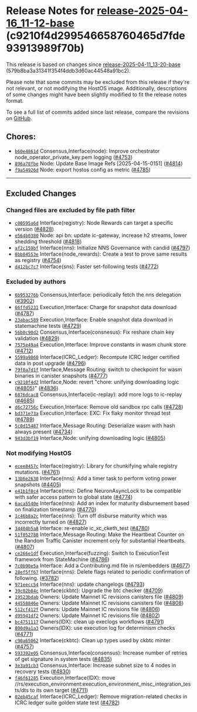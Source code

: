 Release Notes for [**release-2025-04-16\_11-12-base**](https://github.com/dfinity/ic/tree/release-2025-04-16_11-12-base) (c9210f4d299546658760465d7fde93913989f70b)
===================================================================================================================================================================

This release is based on changes since [release-2025-04-11\_13-20-base](https://dashboard.internetcomputer.org/release/579b8ba3a31341f354f4ddb3d60ac44548a91bc2) (579b8ba3a31341f354f4ddb3d60ac44548a91bc2).

Please note that some commits may be excluded from this release if they're not relevant, or not modifying the HostOS image. Additionally, descriptions of some changes might have been slightly modified to fit the release notes format.

To see a full list of commits added since last release, compare the revisions on [GitHub](https://github.com/dfinity/ic/compare/release-2025-04-11_13-20-base...release-2025-04-16_11-12-base).

Chores:
-------

* [`b60e4861d`](https://github.com/dfinity/ic/commit/b60e4861d) Consensus,Interface(node): Improve orchestrator node\_operator\_private\_key.pem logging ([#4753](https://github.com/dfinity/ic/pull/4753))
* [`896a78fbe`](https://github.com/dfinity/ic/commit/896a78fbe) Node: Update Base Image Refs [2025-04-15-0151] ([#4814](https://github.com/dfinity/ic/pull/4814))
* [`f9a54926d`](https://github.com/dfinity/ic/commit/f9a54926d) Node: export hostos config as metric ([#4785](https://github.com/dfinity/ic/pull/4785))

------------------------------------------

## Excluded Changes

### Changed files are excluded by file path filter
* [`c00595a6d`](https://github.com/dfinity/ic/commit/c00595a6d) Interface(registry): Node Rewards can target a specific version ([#4828](https://github.com/dfinity/ic/pull/4828))
* [`e564b0380`](https://github.com/dfinity/ic/commit/e564b0380) Node: api bn: update ic-gateway, increase h2 streams, lower shedding threshold ([#4818](https://github.com/dfinity/ic/pull/4818))
* [`af2c159bf`](https://github.com/dfinity/ic/commit/af2c159bf) Interface(nns): Initialize NNS Governance with candid ([#4797](https://github.com/dfinity/ic/pull/4797))
* [`8bb84553e`](https://github.com/dfinity/ic/commit/8bb84553e) Interface(node\_rewards): Create a test to prove same results as registry ([#4754](https://github.com/dfinity/ic/pull/4754))
* [`d412bc7c7`](https://github.com/dfinity/ic/commit/d412bc7c7) Interface(sns): Faster set-following tests ([#4772](https://github.com/dfinity/ic/pull/4772))

### Excluded by authors
* [`6b953276b`](https://github.com/dfinity/ic/commit/6b953276b) Consensus,Interface: periodically fetch the nns delegation ([#3902](https://github.com/dfinity/ic/pull/3902))
* [`66ffd5231`](https://github.com/dfinity/ic/commit/66ffd5231) Execution,Interface: Charge for snapshot data download ([#4787](https://github.com/dfinity/ic/pull/4787))
* [`23abac589`](https://github.com/dfinity/ic/commit/23abac589) Execution,Interface: Enable snapshot data download in statemachine tests ([#4729](https://github.com/dfinity/ic/pull/4729))
* [`56b0c90d2`](https://github.com/dfinity/ic/commit/56b0c90d2) Consensus,Interface(consnesus): Fix reshare chain key validation ([#4829](https://github.com/dfinity/ic/pull/4829))
* [`7575e49a4`](https://github.com/dfinity/ic/commit/7575e49a4) Execution,Interface: Improve constants in wasm chunk store ([#4712](https://github.com/dfinity/ic/pull/4712))
* [`5599a9860`](https://github.com/dfinity/ic/commit/5599a9860) Interface(ICRC\_Ledger): Recompute ICRC ledger certified data in post upgrade ([#4796](https://github.com/dfinity/ic/pull/4796))
* [`79f0a7d1f`](https://github.com/dfinity/ic/commit/79f0a7d1f) Interface,Message Routing: switch to checkpoint for wasm binaries in canister snapshots ([#4777](https://github.com/dfinity/ic/pull/4777))
* [`c9210f4d2`](https://github.com/dfinity/ic/commit/c9210f4d2) Interface,Node: revert "chore: unifying downloading logic ([#4805](https://github.com/dfinity/ic/pull/4805))" ([#4836](https://github.com/dfinity/ic/pull/4836))
* [`6876dcac8`](https://github.com/dfinity/ic/commit/6876dcac8) Consensus,Interface(ic-replay): add more logs to ic-replay ([#4685](https://github.com/dfinity/ic/pull/4685))
* [`d6c72756c`](https://github.com/dfinity/ic/commit/d6c72756c) Execution,Interface: Remove old sandbox rpc calls ([#4728](https://github.com/dfinity/ic/pull/4728))
* [`bd371e73a`](https://github.com/dfinity/ic/commit/bd371e73a) Execution,Interface: EXC: Fix flaky monitor thread test ([#4789](https://github.com/dfinity/ic/pull/4789))
* [`5c0d15487`](https://github.com/dfinity/ic/commit/5c0d15487) Interface,Message Routing: Deserialize wasm with hash always present ([#4734](https://github.com/dfinity/ic/pull/4734))
* [`943d3bf19`](https://github.com/dfinity/ic/commit/943d3bf19) Interface,Node: unifying downloading logic ([#4805](https://github.com/dfinity/ic/pull/4805))

### Not modifying HostOS
* [`ecee8457c`](https://github.com/dfinity/ic/commit/ecee8457c) Interface(registry): Library for chunkifying whale registry mutations. ([#4761](https://github.com/dfinity/ic/pull/4761))
* [`13b6e2630`](https://github.com/dfinity/ic/commit/13b6e2630) Interface(nns): Add a timer task to perform voting power snapshots ([#4405](https://github.com/dfinity/ic/pull/4405))
* [`e41b1f0c4`](https://github.com/dfinity/ic/commit/e41b1f0c4) Interface(nns): Define NeuronAsyncLock to be compatible with safer access pattern to global state ([#4774](https://github.com/dfinity/ic/pull/4774))
* [`6aca5540e`](https://github.com/dfinity/ic/commit/6aca5540e) Interface(nns): Add an index for maturity disbursement based on finalization timestamp ([#4770](https://github.com/dfinity/ic/pull/4770))
* [`1c46b8a2c`](https://github.com/dfinity/ic/commit/1c46b8a2c) Interface(nns): Turn off disburse maturity which was incorrectly turned on ([#4827](https://github.com/dfinity/ic/pull/4827))
* [`34404b5a8`](https://github.com/dfinity/ic/commit/34404b5a8) Interface: re-enable ic\_xc\_cketh\_test ([#4780](https://github.com/dfinity/ic/pull/4780))
* [`51f052788`](https://github.com/dfinity/ic/commit/51f052788) Interface,Message Routing: Make the Heartbeat Counter on the Random Traffic Canister increment only for substantial Heartbeats. ([#4807](https://github.com/dfinity/ic/pull/4807))
* [`ce266e1df`](https://github.com/dfinity/ic/commit/ce266e1df) Execution,Interface(fuzzing): Switch to ExecutionTest framework from StateMachine ([#4786](https://github.com/dfinity/ic/pull/4786))
* [`7c0b90e5a`](https://github.com/dfinity/ic/commit/7c0b90e5a) Interface: Add a Contributing.md file in rs/embedders ([#4677](https://github.com/dfinity/ic/pull/4677))
* [`28ef5ff67`](https://github.com/dfinity/ic/commit/28ef5ff67) Interface(nns): Delete flags related to periodic confirmation of following. ([#3782](https://github.com/dfinity/ic/pull/3782))
* [`971eecc54`](https://github.com/dfinity/ic/commit/971eecc54) Interface(nns): update changelogs ([#4793](https://github.com/dfinity/ic/pull/4793))
* [`39c02b84c`](https://github.com/dfinity/ic/commit/39c02b84c) Interface(ckbtc): Upgrade the btc checker ([#4709](https://github.com/dfinity/ic/pull/4709))
* [`19523bdab`](https://github.com/dfinity/ic/commit/19523bdab) Owners: Update Mainnet IC revisions canisters file ([#4809](https://github.com/dfinity/ic/pull/4809))
* [`44558846e`](https://github.com/dfinity/ic/commit/44558846e) Owners: Update Mainnet IC revisions canisters file ([#4808](https://github.com/dfinity/ic/pull/4808))
* [`512cf412f`](https://github.com/dfinity/ic/commit/512cf412f) Owners: Update Mainnet IC revisions file ([#4806](https://github.com/dfinity/ic/pull/4806))
* [`d95941df2`](https://github.com/dfinity/ic/commit/d95941df2) Owners: Update Mainnet IC revisions file ([#4802](https://github.com/dfinity/ic/pull/4802))
* [`bc4751117`](https://github.com/dfinity/ic/commit/bc4751117) Owners(IDX): clean up execlogs workflows ([#4791](https://github.com/dfinity/ic/pull/4791))
* [`800d9a1a3`](https://github.com/dfinity/ic/commit/800d9a1a3) Owners(IDX): use execution log for determinism checks ([#4771](https://github.com/dfinity/ic/pull/4771))
* [`c90a65062`](https://github.com/dfinity/ic/commit/c90a65062) Interface(ckbtc): Clean up types used by ckbtc minter ([#4757](https://github.com/dfinity/ic/pull/4757))
* [`593392e05`](https://github.com/dfinity/ic/commit/593392e05) Consensus,Interface(consensus): Increase number of retries of get signature in system tests ([#4835](https://github.com/dfinity/ic/pull/4835))
* [`3e3a91cb3`](https://github.com/dfinity/ic/commit/3e3a91cb3) Consensus,Interface: Increase subnet size to 4 nodes in recovery tests ([#4830](https://github.com/dfinity/ic/pull/4830))
* [`f46f61285`](https://github.com/dfinity/ic/commit/f46f61285) Execution,Interface(IDX): move //rs/execution\_environment:execution\_environment\_misc\_integration\_tests/dts to its own target ([#4711](https://github.com/dfinity/ic/pull/4711))
* [`02eb45caf`](https://github.com/dfinity/ic/commit/02eb45caf) Interface(ICRC\_Ledger): Remove migration-related checks in ICRC ledger suite golden state test ([#4782](https://github.com/dfinity/ic/pull/4782))
